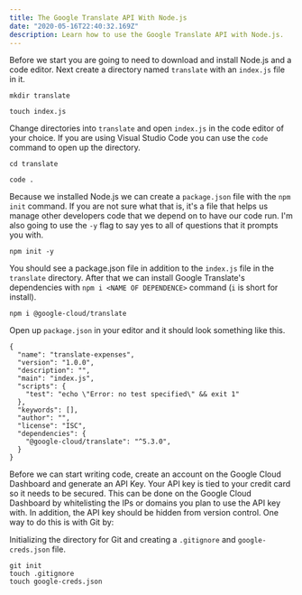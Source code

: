 ```yaml
---
title: The Google Translate API With Node.js
date: "2020-05-16T22:40:32.169Z"
description: Learn how to use the Google Translate API with Node.js.
---
```


Before we start you are going to need to download and install Node.js and a code editor. Next create a directory named `translate` with an `index.js` file in it.

```
mkdir translate

touch index.js
```

Change directories into `translate` and open `index.js` in the code editor of your choice. If you are using Visual Studio Code you can use the `code` command to open up the directory.

```
cd translate

code .
```

Because we installed Node.js we can create a `package.json` file with the `npm init` command. If you are not sure what that is, it's a file that helps us manage other developers code that we depend on to have our code run. I'm also going to use the `-y` flag to say yes to all of questions that it prompts you with.

```
npm init -y
```

You should see a package.json file in addition to the `index.js` file in the `translate` directory. After that we can install Google Translate's dependencies with `npm i <NAME OF DEPENDENCE>` command (`i` is short for install).

```
npm i @google-cloud/translate
```

Open up `package.json` in your editor and it should look something like this.

```
{
  "name": "translate-expenses",
  "version": "1.0.0",
  "description": "",
  "main": "index.js",
  "scripts": {
    "test": "echo \"Error: no test specified\" && exit 1"
  },
  "keywords": [],
  "author": "",
  "license": "ISC",
  "dependencies": {
    "@google-cloud/translate": "^5.3.0",
  }
}
```

Before we can start writing code, create an account on the Google Cloud Dashboard and generate an API Key. Your API key is tied to your credit card so it needs to be secured. This can be done on the Google Cloud Dashboard by whitelisting the IPs or domains you plan to use the API key with. In addition, the API key should be hidden from version control. One way to do this is with Git by: 

Initializing the directory for Git and creating a `.gitignore` and `google-creds.json` file.
```
git init
touch .gitignore
touch google-creds.json

```
